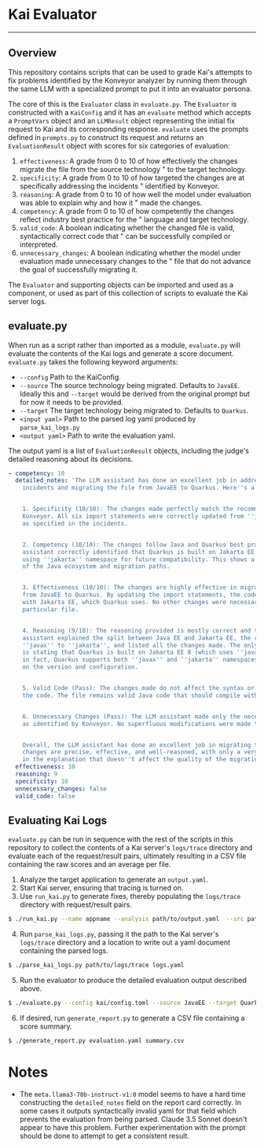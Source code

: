 # Kai Evaluator

---------------

## Overview

This repository contains scripts that can be used to grade Kai's
attempts to fix problems identified by the Konveyor analyzer by running
them through the same LLM with a specialized prompt to put it into
an evaluator persona.

The core of this is the `Evaluator` class in `evaluate.py`. The `Evaluator`
is constructed with a `KaiConfig` and it has an `evaluate` method which
accepts a `PromptVars` object and an `LLMResult` object representing the initial
fix request to Kai and its corresponding response. `evaluate` uses the prompts
defined in `prompts.py` to construct its request and returns an `EvaluationResult`
object with scores for six categories of evaluation:

1. `effectiveness`: A grade from 0 to 10 of how effectively the changes migrate the file from the source technology "
   to the target technology.
2. `specificity`: A grade from 0 to 10 of how targeted the changes are at specifically addressing the incidents "
   identified by Konveyor.
3. `reasoning`: A grade from 0 to 10 of how well the model under evaluation was able to explain why and how it "
   made the changes.
4. `competency`: A grade from 0 to 10 of how competently the changes reflect industry best practice for the "
   language and target technology.
5. `valid_code`: A boolean indicating whether the changed file is valid, syntactically correct code that "
   can be successfully compiled or interpreted.
6. `unnecessary_changes`: A boolean indicating whether the model under evaluation made unnecessary changes to the "
   file that do not advance the goal of successfully migrating it.

The `Evaluator` and supporting objects can be imported and used as a component, or used as part of this
collection of scripts to evaluate the Kai server logs.

## evaluate.py

When run as a script rather than imported as a module, `evaluate.py` will evaluate the contents of the Kai logs and
generate a score document. `evaluate.py` takes the following keyword arguments:

* `--config` Path to the KaiConfig.
* `--source` The source technology being migrated. Defaults to `JavaEE`. Ideally this and `--target` would be derived from the original prompt but for now it needs to be provided.
* `--target` The target technology being migrated to. Defaults to `Quarkus`. 
* `<input yaml>` Path to the parsed log yaml produced by `parse_kai_logs.py`
* `<output yaml>` Path to write the evaluation yaml.

The output yaml is a list of `EvaluationResult` objects, including the judge's detailed reasoning about its decisions.

```yaml
- competency: 10
  detailed_notes: 'The LLM assistant has done an excellent job in addressing the Konveyor
    incidents and migrating the file from JavaEE to Quarkus. Here''s a detailed evaluation:


    1. Specificity (10/10): The changes made perfectly match the recommendations from
    Konveyor. All six import statements were correctly updated from ''javax'' to ''jakarta''
    as specified in the incidents.


    2. Competency (10/10): The changes follow Java and Quarkus best practices. The
    assistant correctly identified that Quarkus is built on Jakarta EE 8 but recommends
    using ''jakarta'' namespace for future compatibility. This shows a good understanding
    of the Java ecosystem and migration paths.


    3. Effectiveness (10/10): The changes are highly effective in migrating the file
    from JavaEE to Quarkus. By updating the import statements, the code is now compatible
    with Jakarta EE, which Quarkus uses. No other changes were necessary for this
    particular file.


    4. Reasoning (9/10): The reasoning provided is mostly correct and thorough. The
    assistant explained the split between Java EE and Jakarta EE, the reason for changing
    ''javax'' to ''jakarta'', and listed all the changes made. The only minor inaccuracy
    is stating that Quarkus is built on Jakarta EE 8 (which uses ''javax''), when
    in fact, Quarkus supports both ''javax'' and ''jakarta'' namespaces depending
    on the version and configuration.


    5. Valid Code (Pass): The changes made do not affect the syntax or structure of
    the code. The file remains valid Java code that should compile without issues.


    6. Unnecessary Changes (Pass): The LLM assistant made only the necessary changes
    as identified by Konveyor. No superfluous modifications were made to the code.


    Overall, the LLM assistant has done an excellent job in migrating this file. The
    changes are precise, effective, and well-reasoned, with only a very minor inaccuracy
    in the explanation that doesn''t affect the quality of the migration itself.'
  effectiveness: 10
  reasoning: 9
  specificity: 10
  unnecessary_changes: false
  valid_code: false
```

## Evaluating Kai Logs

`evaluate.py` can be run in sequence with the rest of the scripts in this repository to collect the contents of
a Kai server's `logs/trace` directory and evaluate each of the request/result pairs, ultimately resulting in a CSV
file containing the raw scores and an average per file.

1. Analyze the target application to generate an `output.yaml`.
2. Start Kai server, ensuring that tracing is turned on.
3. Use `run_kai.py` to generate fixes, thereby populating the `logs/trace` directory with request/result pairs.
```bash
$ ./run_kai.py --name appname --analysis path/to/output.yaml  --src path/to/source/repository
```
4. Run `parse_kai_logs.py`, passing it the path to the Kai server's `logs/trace`
   directory and a location to write out a yaml document containing the parsed logs.
```bash
$ ./parse_kai_logs.py path/to/logs/trace logs.yaml
```
5. Run the evaluator to produce the detailed evaluation output described above.
```bash
$ ./evaluate.py --config kai/config.toml --source JavaEE --target Quarkus logs.yaml evaluation.yaml
```
6. If desired, run `generate_report.py` to generate a CSV file containing a score summary.
```bash
$ ./generate_report.py evaluation.yaml summary.csv
```

# Notes

* The `meta.llama3-70b-instruct-v1:0` model seems to have a hard time constructing the `detailed_notes` field on the 
  report card correctly. In some cases it outputs syntactically invalid yaml for that field which prevents the evaluation
  from being parsed. Claude 3.5 Sonnet doesn't appear to have this problem. Further experimentation with the prompt should
  be done to attempt to get a consistent result.
